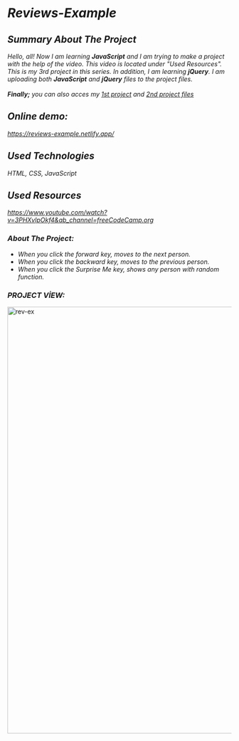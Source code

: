 # *Reviews-Example*

## *Summary About The Project*
*Hello, all! 
Now I am learning <b>JavaScript</b> and I am trying to make a project with the help of the video. This video is located under "Used Resources".
This is my 3rd project in this series.  In addition, I am learning <b>jQuery</b>. I am uploading both <b>JavaScript</b> and <b>jQuery</b> files to the project files.*<br><br>
*<b>Finally;</b>
you can also acces my [1st project](https://github.com/svvlcrkt/Simple-Color-Flipper) and [2nd project files](https://github.com/svvlcrkt/Counter-Example)*

## *Online demo:*
*https://reviews-example.netlify.app/*

## *Used Technologies*
*HTML, CSS, JavaScript*

## *Used Resources*
*https://www.youtube.com/watch?v=3PHXvlpOkf4&ab_channel=freeCodeCamp.org*

### *About The Project:*
* *When you click the forward key, moves to the next person.* <br>
* *When you click the backward key, moves to the previous person.* <br>
* *When you click the Surprise Me key, shows any person with random function.*

### *PROJECT VİEW:*

<img width="960" alt="rev-ex" src="https://user-images.githubusercontent.com/63058707/132128246-78e6ff17-2dec-4932-ba4f-8c917394644a.png">
